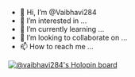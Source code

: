- 👋 Hi, I’m @Vaibhavi284
- 👀 I’m interested in ...
- 🌱 I’m currently learning ...
- 💞️ I’m looking to collaborate on ...
- 📫 How to reach me ...

[![@vaibhavi284's Holopin board](https://holopin.me/vaibhavi284)](https://holopin.io/@vaibhavi284)
